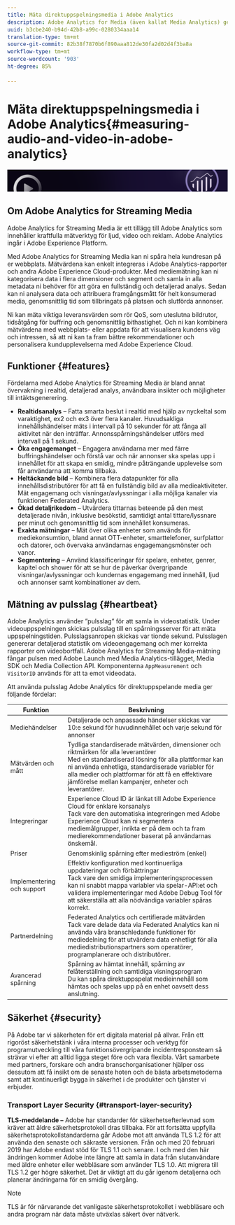 ```yaml
---
title: Mäta direktuppspelningsmedia i Adobe Analytics
description: Adobe Analytics for Media (även kallat Media Analytics) ger kunderna robusta mediemätningar för innehåll, ljud och annonser.
uuid: b3cbe240-b94d-42b8-a99c-0280334aaa14
translation-type: tm+mt
source-git-commit: 82b38f7870b6f890aaa812de30fa2d02d4f3ba8a
workflow-type: tm+mt
source-wordcount: '903'
ht-degree: 85%

---
```



# Mäta direktuppspelningsmedia i Adobe Analytics{#measuring-audio-and-video-in-adobe-analytics}

![Banderoll](./assets/media_analytics_banner.png)

## Om Adobe Analytics for Streaming Media

Adobe Analytics for Streaming Media är ett tillägg till Adobe Analytics som innehåller kraftfulla mätverktyg för ljud, video och reklam. Adobe Analytics ingår i Adobe Experience Platform.

Med Adobe Analytics for Streaming Media kan ni spåra hela kundresan på er webbplats. Mätvärdena kan enkelt integreras i Adobe Analytics-rapporter och andra Adobe Experience Cloud-produkter. Med mediemätning kan ni kategorisera data i flera dimensioner och segment och samla in alla metadata ni behöver för att göra en fullständig och detaljerad analys. Sedan kan ni analysera data och attribuera framgångsmått för helt konsumerad media, genomsnittlig tid som tillbringats på platsen och slutförda annonser.

Ni kan mäta viktiga leveransvärden som rör QoS, som uteslutna bildrutor, tidsåtgång för buffring och genomsnittlig bithastighet. Och ni kan kombinera mätvärdena med webbplats- eller appdata för att visualisera kundens väg och intressen, så att ni kan ta fram bättre rekommendationer och personalisera kundupplevelserna med Adobe Experience Cloud.

## Funktioner {#features}

Fördelarna med Adobe Analytics för Streaming Media är bland annat övervakning i realtid, detaljerad analys, användbara insikter och möjligheter till intäktsgenerering.
* **Realtidsanalys** – Fatta smarta beslut i realtid med hjälp av nyckeltal som varaktighet, ex2 och ex3 över flera kanaler. Huvudsakliga innehållshändelser mäts i intervall på 10 sekunder för att fånga all aktivitet när den inträffar. Annonsspårningshändelser utförs med intervall på 1 sekund.
* **Öka engagemanget** – Engagera användarna mer med färre buffringshändelser och förstå var och när annonser ska spelas upp i innehållet för att skapa en smidig, mindre påträngande upplevelse som får användarna att komma tillbaka.
* **Heltäckande bild** – Kombinera flera datapunkter för alla innehållsdistributörer för att få en fullständig bild av alla medieaktiviteter. Mät engagemang och visningar/avlyssningar i alla möjliga kanaler via funktionen Federated Analytics.
* **Ökad detaljrikedom** – Utvärdera tittarnas beteende på den mest detaljerade nivån, inklusive besökstid, samtidigt antal tittare/lyssnare per minut och genomsnittlig tid som innehållet konsumeras.
* **Exakta mätningar** – Mät över olika enheter som används för mediekonsumtion, bland annat OTT-enheter, smarttelefoner, surfplattor och datorer, och övervaka användarnas engagemangsmönster och vanor.
* **Segmentering** – Använd klassificeringar för spelare, enheter, genrer, kapitel och shower för att se hur de påverkar övergripande visningar/avlyssningar och kundernas engagemang med innehåll, ljud och annonser samt kombinationer av dem.

## Mätning av pulsslag {#heartbeat}

Adobe Analytics använder ”pulsslag” för att samla in videostatistik. Under videouppspelningen skickas pulsslag till en spårningsserver för att mäta uppspelningstiden. Pulsslagsanropen skickas var tionde sekund. Pulsslagen genererar detaljerad statistik om videoengagemang och mer korrekta rapporter om videobortfall. Adobe Analytics for Streaming Media-mätning fångar pulsen med Adobe Launch med Media Analytics-tillägget, Media SDK och Media Collection API. Komponenterna `AppMeasurement` och `VisitorID` används för att ta emot videodata.

Att använda pulsslag Adobe Analytics för direktuppspelande media ger följande fördelar:

| Funktion | Beskrivning |
|----------------------------|-----------------------------------------------------------------------------------------------------------------------------------------------------------------------------------------------------------------------------------------------------------------------------------------------|
| Mediehändelser | Detaljerade och anpassade händelser skickas var 10:e sekund för huvudinnehållet och varje sekund för annonser |
| Mätvärden och mått | Tydliga standardiserade mätvärden, dimensioner och riktmärken för alla leverantörer<br>Med en standardiserad lösning för alla plattformar kan ni använda enhetliga, standardiserade variabler för alla medier och plattformar för att få en effektivare jämförelse mellan kampanjer, enheter och leverantörer. |
| Integreringar | Experience Cloud ID är länkat till Adobe Experience Cloud för enklare korsanalys<br>Tack vare den automatiska integreringen med Adobe Experience Cloud kan ni segmentera mediemålgrupper, inrikta er på dem och ta fram medierekommendationer baserat på användarnas önskemål. |
| Priser | Genomskinlig spårning efter medieström (enkel) |
| Implementering och support | Effektiv konfiguration med kontinuerliga uppdateringar och förbättringar<br>Tack vare den smidiga implementeringsprocessen kan ni snabbt mappa variabler via spelar-API:et och validera implementeringar med Adobe Debug Tool för att säkerställa att alla nödvändiga variabler spåras korrekt. |
| Partnerdelning | Federated Analytics och certifierade mätvärden<br>Tack vare delade data via Federated Analytics kan ni använda våra branschledande funktioner för mediedelning för att utvärdera data enhetligt för alla mediedistributionspartners som operatörer, programplanerare och distributörer. |
| Avancerad spårning | Spårning av hämtat innehåll, spårning av felåterställning och samtidiga visningsprogram<br>Du kan spåra direktuppspelat medieinnehåll som hämtas och spelas upp på en enhet oavsett dess anslutning. |



## Säkerhet {#security}

På Adobe tar vi säkerheten för ert digitala material på allvar. Från ett rigoröst säkerhetstänk i våra interna processer och verktyg för programutveckling till våra funktionsövergripande incidentresponsteam så strävar vi efter att alltid ligga steget före och vara flexibla. Vårt samarbete med partners, forskare och andra branschorganisationer hjälper oss dessutom att få insikt om de senaste hoten och de bästa arbetsmetoderna samt att kontinuerligt bygga in säkerhet i de produkter och tjänster vi erbjuder.


### Transport Layer Security {#transport-layer-security}

**TLS-meddelande –** Adobe har standarder för säkerhetsefterlevnad som kräver att äldre säkerhetsprotokoll dras tillbaka. För att fortsätta uppfylla säkerhetsprotokollstandarderna går Adobe mot att använda TLS 1.2 för att använda den senaste och säkraste versionen. Från och med 20 februari 2019 har Adobe endast stöd för TLS 1.1 och senare. I och med den här ändringen kommer Adobe inte längre att samla in data från slutanvändare med äldre enheter eller webbläsare som använder TLS 1.0. Att migrera till TLS 1.2 ger högre säkerhet. Det är viktigt att du går igenom detaljerna och planerar ändringarna för en smidig övergång.

>[!NOTE]
>
>TLS är för närvarande det vanligaste säkerhetsprotokollet i webbläsare och andra program när data måste utväxlas säkert över nätverk.
